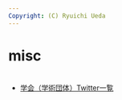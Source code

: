```yaml
---
Copyright: (C) Ryuichi Ueda
---
```


# misc
<ul>	<br />
 <li><a href="/conferences.html">学会（学術団体）Twitter一覧</a></li><br />
</ul><br />

